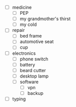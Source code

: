 - [ ] medicine
	- [ ] PEP
	- [ ] my grandmother's thirst
	- [ ] my cold
- [ ] repair
	- [ ] bed frame
	- [ ] automotive seat
	- [ ] cup
- [ ] electronics
	- [ ] phone switch
	- [ ] battery
	- [ ] beard cutter
	- [ ] desktop lamp
	- [ ] software
		- [ ] vpn
		- [ ] backup
- [ ] typing
<!--stackedit_data:
eyJoaXN0b3J5IjpbLTE4MDE3NDA0NTFdfQ==
-->